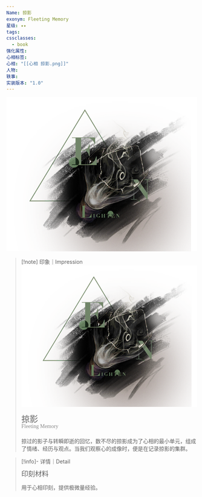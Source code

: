 ```yaml
---
Name: 掠影
exonym: Fleeting Memory
星级: ✦✦
tags: 
cssclasses:
  - book
强化属性: 
心相标签: 
心相: "[[心相 掠影.png]]"
人物: 
轶事: 
实装版本: "1.0"
---
```

![cover](assets/掠影｜Fleeting%20Memory.assets/心相%20掠影.png)

> [!note] 印象｜Impression
> ![心相 掠影|inlL|300](assets/掠影｜Fleeting%20Memory.assets/心相%20掠影.png)
> <p style="font-family: '家族宋', sans-serif; font-size: 22px; line-height: 0.75; text-indent: 0;">掠影<br><span style="font-family: serif; font-size: 14px; color: #888888;">Fleeting Memory</span></p>
> 
> 掠过的影子与转瞬即逝的回忆，数不尽的掠影成为了心相的最小单元，组成了情绪、经历与观点。当我们观察心的成像时，便是在记录掠影的集群。

> [!info]- 详情｜Detail
> <p style="font-family: '家族宋', sans-serif; font-size: 18px; line-height: 0.75; text-indent: 0;">印刻材料</p>
> 
> 用于心相印刻，提供极微量经验。

